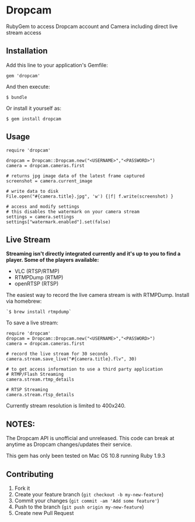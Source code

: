 # Dropcam

RubyGem to access Dropcam account and Camera including direct live stream access

## Installation

Add this line to your application's Gemfile:

    gem 'dropcam'

And then execute:

    $ bundle

Or install it yourself as:

    $ gem install dropcam

## Usage

	require 'dropcam'
	
	dropcam = Dropcam::Dropcam.new("<USERNAME>","<PASSWORD>")
	camera = dropcam.cameras.first
	
	# returns jpg image data of the latest frame captured
	screenshot = camera.current_image
	
	# write data to disk
	File.open("#{camera.title}.jpg", 'w') {|f| f.write(screenshot) }
	
	# access and modify settings
	# this disables the watermark on your camera stream
	settings = camera.settings
	settings["watermark.enabled"].set(false)


## Live Stream

**Streaming isn't directly integrated currently and it's up to you to find a player. Some of the players available:**
	
- VLC (RTSP/RTMP)
- RTMPDump (RTMP)
- openRTSP (RTSP)

The easiest way to record the live camera stream is with RTMPDump. Install via homebrew:
	
	`$ brew install rtmpdump`

To save a live stream:

	require 'dropcam'
	dropcam = Dropcam::Dropcam.new("<USERNAME>","<PASSWORD>")
	camera = dropcam.cameras.first
	
	# record the live stream for 30 seconds
	camera.stream.save_live("#{camera.title}.flv", 30)
	
	# to get access information to use a third party application
	# RTMP/Flash Streaming
	camera.stream.rtmp_details
	
	# RTSP Streaming
	camera.stream.rtsp_details
	

Currently stream resolution is limited to 400x240.



## NOTES: ##

The Dropcam API is unofficial and unreleased. This code can break at anytime as Dropcam changes/updates their service. 

This gem has only been tested on Mac OS 10.8 running Ruby 1.9.3

## Contributing

1. Fork it
2. Create your feature branch (`git checkout -b my-new-feature`)
3. Commit your changes (`git commit -am 'Add some feature'`)
4. Push to the branch (`git push origin my-new-feature`)
5. Create new Pull Request
